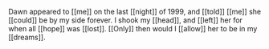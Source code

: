 Dawn appeared to [[me]] on the last [[night]] of 1999, and [[told]] [[me]] she [[could]] be by my side forever. I shook my [[head]], and [[left]] her for when all [[hope]] was [[lost]]. [[Only]] then would I [[allow]] her to be in my [[dreams]].
